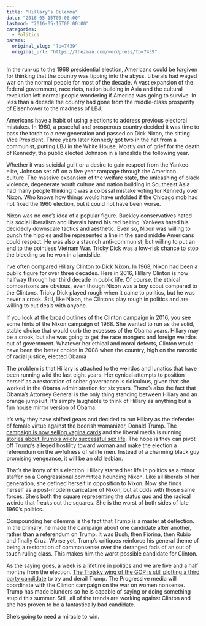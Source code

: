 ```yaml
---
title: "Hillary’s Dilemma"
date: "2016-05-15T00:00:00"
lastmod: "2016-05-15T00:00:00"
categories:
  - Politics
params:
  original_slug: "?p=7439"
  original_url: "https://thezman.com/wordpress/?p=7439"
---
```


In the run-up to the 1968 presidential election, Americans could be
forgiven for thinking that the country was tipping into the abyss.
Liberals had waged war on the normal people for most of the decade. A
vast expansion of the federal government, race riots, nation building in
Asia and the cultural revolution left normal people wondering if America
was going to survive. In less than a decade the country had gone from
the middle-class prosperity of Eisenhower to the madness of LBJ.

Americans have a habit of using elections to address previous electoral
mistakes. In 1960, a peaceful and prosperous country decided it was time
to pass the torch to a new generation and passed on Dick Nixon, the
sitting Vice President. Three years later Kennedy got two in the hat
from a communist, putting LBJ in the White House. Mostly out of grief
for the death of Kennedy, the public elected Johnson in a landslide the
following year.

Whether it was suicidal guilt or a desire to gain respect from the
Yankee elite, Johnson set off on a five year rampage through the
American culture. The massive expansion of the welfare state, the
unleashing of black violence, degenerate youth culture and nation
building in Southeast Asia had many people thinking it was a colossal
mistake voting for Kennedy over Nixon. Who knows how things would have
unfolded if the Chicago mob had not fixed the 1960 election, but it
could not have been worse.

Nixon was no one’s idea of a popular figure. Buckley conservatives hated
his social liberalism and liberals hated his red baiting. Yankees hated
his decidedly downscale tactics and aesthetic. Even so, Nixon was
willing to punch the hippies and he represented a line in the sand
middle Americans could respect. He was also a staunch anti-communist,
but willing to put an end to the pointless Vietnam War. Tricky Dick was
a low-risk chance to stop the bleeding so he won in a landslide.

I’ve often compared Hillary Clinton to Dick Nixon. In 1968, Nixon had
been a public figure for over three decades. Here in 2016, Hillary
Clinton is now halfway through her third decade in public life. Of
course, the ethical comparisons are obvious, even though Nixon was a boy
scout compared to the Clintons. Tricky Dick played rough when it came to
politics, but he was never a crook. Still, like Nixon, the Clintons play
rough in politics and are willing to cut deals with anyone.

If you look at the broad outlines of the Clinton campaign in 2016, you
see some hints of the Nixon campaign of 1968. She wanted to run as the
solid, stable choice that would curb the excesses of the Obama years.
Hillary may be a crook, but she was going to get the race mongers and
foreign weirdos out of government. Whatever her ethical and moral
defects, Clinton would have been the better choice in 2008 when the
country, high on the narcotic of racial justice, elected Obama

The problem is that Hillary is attached to the weirdos and lunatics
that have been running wild the last eight years. Her cynical attempts
to position herself as a restoration of sober governance is ridiculous,
given that she worked in the Obama administration for six years. There’s
also the fact that Obama’s Attorney General is the only thing standing
between Hillary and an orange jumpsuit. It’s simply laughable to think
of Hillary as anything but a fun house mirror version of Obama.

It’s why they have shifted gears and decided to run Hillary as the
defender of female virtue against the boorish womanizer, Donald Trump.
The <a href="https://shop.hillaryclinton.com/products/the-woman-card"
rel="noopener" target="_blank">campaign is now selling vagina cards</a>
and the liberal media is running <a
href="http://www.nytimes.com/2016/05/15/us/politics/donald-trump-women.html?_r=0"
rel="noopener" target="_blank">stories about Trump’s wildly successful
sex life</a>. The hope is they can pivot off Trump’s alleged hostility
toward woman and make the election a referendum on the awfulness of
white men. Instead of a charming black guy promising vengeance, it will
be an old lesbian.

That’s the irony of this election. Hillary started her life in politics
as a minor staffer on a Congressional committee hounding Nixon. Like all
liberals of her generation, she defined herself in opposition to Nixon.
Now she finds herself as a post-modern caricature of Nixon, but at odds
with those same forces. She’s both the square representing the status
quo and the radical weirdo that freaks out the squares. She is the worst
of both sides of late 1960’s politics.

Compounding her dilemma is the fact that Trump is a master at
deflection. In the primary, he made the campaign about one candidate
after another, rather than a referendum on Trump. It was Bush, then
Fiorina, then Rubio and finally Cruz. Worse yet, Trump’s critiques
reinforce his general theme of being a restoration of commonsense over
the deranged fads of an out of touch ruling class. This makes him the
worst possible candidate for Clinton.

As the saying goes, a week is a lifetime in politics and we are five and
a half months from the election. <a
href="https://www.washingtonpost.com/politics/inside-the-gop-effort-to-draft-an-independent-candidate-to-derail-trump/2016/05/14/1b04682e-1877-11e6-924d-838753295f9a_story.html?postshare=4771463258500267&amp;tid=ss_tw"
rel="noopener" target="_blank">The Trotsky wing of the GOP is still
plotting a third party candidate</a> to try and derail Trump. The
Progressive media will coordinate with the Clinton campaign on the war
on women nonsense. Trump has made blunders so he is capable of saying or
doing something stupid this summer. Still, all of the trends are working
against Clinton and she has proven to be a fantastically bad candidate.

She’s going to need a miracle to win.
